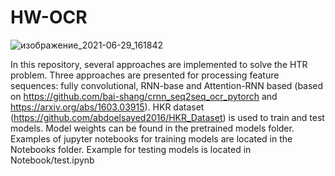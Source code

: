 # HW-OCR

![изображение_2021-06-29_161842](https://user-images.githubusercontent.com/55240294/123804183-ac0c3380-d8f5-11eb-88df-2400d1a3fcdc.png)

In this repository, several approaches are implemented to solve the HTR problem. Three approaches are presented for processing feature sequences: fully convolutional, RNN-base and Attention-RNN based (based on https://github.com/bai-shang/crnn_seq2seq_ocr_pytorch and https://arxiv.org/abs/1603.03915). 
HKR dataset (https://github.com/abdoelsayed2016/HKR_Dataset) is used to train and test models. 
Model weights can be found in the pretrained models folder.
Examples of jupyter notebooks for training models are located in the Notebooks folder.
Example for testing models is located in Notebook/test.ipynb
